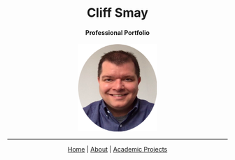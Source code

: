 <h1 align="center">Cliff Smay</h1>
<h4 align="center">Professional Portfolio</h4>
<p align="center">
  <img width="180" height="200" src="Picture1.png"> 
</p>
<hr>
<p align="center">
  <a href="https://cliffsmay.github.io/index.html">Home</a> |
  <a href="https://cliffsmay.github.io/about.html">About</a> |
  <a href="https://cliffsmay.github.io/academicprojects.html">Academic Projects</a> 
  
</p>




